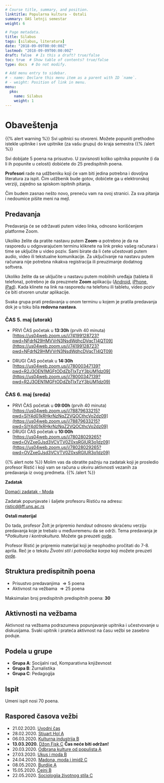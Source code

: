 ```yaml
---
# Course title, summary, and position.
linktitle: Popularna kultura - Ostali
summary: OAS letnji semestar
weight: 6

# Page metadata.
title: Silabus
tags: [silabus, literatura]
date: "2018-09-09T00:00:00Z"
lastmod: "2018-09-09T00:00:00Z"
draft: false  # Is this a draft? true/false
toc: true  # Show table of contents? true/false
type: docs  # Do not modify.

# Add menu entry to sidebar.
# - name: Declare this menu item as a parent with ID `name`.
# - weight: Position of link in menu.
menu:
  pko:
    name: Silabus
    weight: 1
---
```

# Obaveštenja

{{% alert warning %}}
Svi upitnici su otvoreni. Možete popuniti prethodno istekle upitnike i sve upitnike (za vašu  grupu) do kraja semestra
{{% /alert %}}

Svi dobijate 5 poena na prisustvo. U zavisnosti koliko upitnika popunite (i da li ih popunite u celosti) dobićete do 25 predispitnih poena.

**Profesori** rade na udžbeniku koji će vam biti jedina potrebna i dovoljna literatura za ispit. Čim udžbenik bude gotov, dobićete ga u elektronskoj verziji, zajedno sa spiskom ispitnih pitanja.

Čim budem zasnao nešto novo, preneću vam na ovoj stranici. Za sva pitanja i nedoumice pišite meni na mejl.

## Predavanja

Predavanja će se održavati putem video linka, odnosno korišćenjem platforme Zoom.

Ukoliko želite da pratite nastavu putem **Zoom**-a potrebno je da na rasporedu u odgovarajućem terminu kliknete na link preko vašeg računara i time se uključite u video poziv. Sami birate da li ćete učestovati putem audio, video ili tekstualne komunikacije. Za uključivanje na nastavu putem računara nije potrebna nikakva registracija ili preuzimanje dodatnog softvera.

Ukoliko želite da se uključite u nastavu putem mobilnih uređaja (tableta ili telefona), potrebno je da preuzmete **Zoom** aplikaciju ([Android](https://play.google.com/store/apps/details?id=us.zoom.videomeetings), [iPhone, iPad](https://itunes.apple.com/us/app/id546505307)). Kada klinete na link na rasporedu na telefonu ili tabletu, video poziv će biti otvoren unutar aplikacije.


Svaka grupa prati predavanja u onom terminu u kojem je pratila predavanja dok je u toku bila **redovna nastava**.


### ČAS 5. maj (utorak) 

- PRVI ČAS početak u **13:30h** (prvih 40 minuta) [https://us04web.zoom.us/j/74199128723?pwd=NFdrN29HMVVrN3NsdWdhcDVqcTI4QT09](https://us04web.zoom.us/j/74199128723?pwd=NFdrN29HMVVrN3NsdWdhcDVqcTI4QT09)

- DRUGI ČAS početak u **14:30h** [https://us04web.zoom.us/j/78000347139?pwd=R2J3OEN1MGFtODdZbTIxTzY3bUM1dz09](https://us04web.zoom.us/j/78000347139?pwd=R2J3OEN1MGFtODdZbTIxTzY3bUM1dz09)


### ČAS 6. maj (sreda)

- PRVI ČAS početak u **09:00h** (prvih 40 minuta) [https://us04web.zoom.us/j/78879633215?pwd=SlY4d01kRHkrNzNqZ2VQOCthcVo2dz09](https://us04web.zoom.us/j/78879633215?pwd=SlY4d01kRHkrNzNqZ2VQOCthcVo2dz09)
- DRUGI ČAS početak u **10:00h** [https://us04web.zoom.us/j/78028029265?pwd=OVZxeGJsd3VCVTV0Z0xsRGlUR3o1dz09](https://us04web.zoom.us/j/78028029265?pwd=OVZxeGJsd3VCVTV0Z0xsRGlUR3o1dz09)

{{% alert note %}}
Molim vas da obratite pažnju na zadatak koji je prosledio profesor Ristić i koji vam se računa u okviru aktivnosti vezanih za predavanja iz ovog predmeta.
{{% /alert %}}

**Zadatak**

[Domaći zadatak - Moda](/files/moda.doc)

Zadatak popunjavate i šaljete profesoru Ristiću na adresu: risticd@ff.uns.ac.rs

**Ostali materijal**


Do tada, profesor Žolt je pripremio *hendaut* odnosno skraćenu verziju predavanja koje je trebalo u međuvremenu da se održi. Tema predavanja je **Potkultura i kontrakultura*. Možete ga preuzeti [ovde](/files/pk-kk.pdf).

Profesor Ristić je pripremio materijal koji je neophodno pročitati do 7-8. aprila. Reč je o tekstu *Životni stil i potrošačka korpa* koji možete preuzeti [ovde](/files/pk-mf.pdf).

## Struktura predispitnih poena

- Prisustvo predavanjima $\Rightarrow 5$ poena
- Aktivnost na vežbama $\Rightarrow 25$ poena

Maksimalan broj predispitnih predispitnih poena: **30**

## Aktivnosti na vežbama

Aktivnost na vežbama podrazumeva popunjavanje upitnika i učestvovanje u diskusijama. Svaki upitnik i prateća aktivnost na času vežbi se zasebno poduje.

## Podela u grupe

- **Grupa A**: Socijalni rad, Komparativna književnost
- **Grupa B**: Žurnalistika
- **Grupa C**: Pedagogija

## Ispit

Umeni ispit nosi $70$ poena.


## Raspored časova vežbi

- 21.02.2020.  [Uvodni čas](pko-01.html)
- 28.02.2020. [Stjuart Hol A](pko-02.html)
- 06.03.2020. [Kulturna industrija B](pko-03.html)
- **13.03.2020.** [Džon Fisk C](pko-04.html) **Čas neće biti održan!**
- 20.03.2020. [Odbrana kulture od populista A](pko-05.html)
- 27.03.2020. [Ukus i moda B](pko-06.html)
- 24.04.2020. [Madona, moda i imidž C](pko-07.html)
- 08.05.2020. [Burdije A](pko-08.html)
- 15.05.2020. [Čejni B](pko-09.html)
- 22.05.2020. [Sociologija životnog stila C](pko-10.html)


